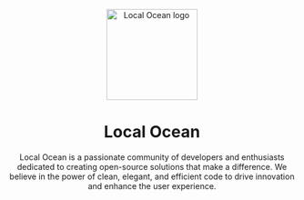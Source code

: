 <p align="center">
  <a href="https://local-ocean.dev" target="_blank" rel="noopener noreferrer">
    <img width="160" height="160" src="https://local-ocean.dev/local-ocean.png" alt="Local Ocean logo">
  </a>
</p>

<h1 align="center"/>Local Ocean</h1>

<p align="center">
Local Ocean is a passionate community of developers and enthusiasts dedicated to creating open-source solutions that make a difference. We believe in the power of clean, elegant, and efficient code to drive innovation and enhance the user experience.
</p>
